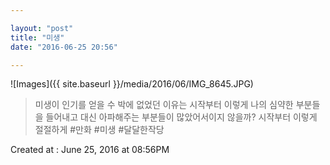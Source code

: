 ```yaml
---

layout: "post"  
title: "미생"  
date: "2016-06-25 20:56"

---
```


![Images]({{ site.baseurl }}/media/2016/06/IMG_8645.JPG)

> 미생이 인기를 얻을 수 박에 없었던 이유는 시작부터 이렇게 나의 심약한 부분들을 들어내고 대신 아파해주는 부분들이 많았어서이지 않을까? 시작부터 이렇게 절절하게 #만화 #미생 #달달한작당

Created at : June 25, 2016 at 08:56PM
